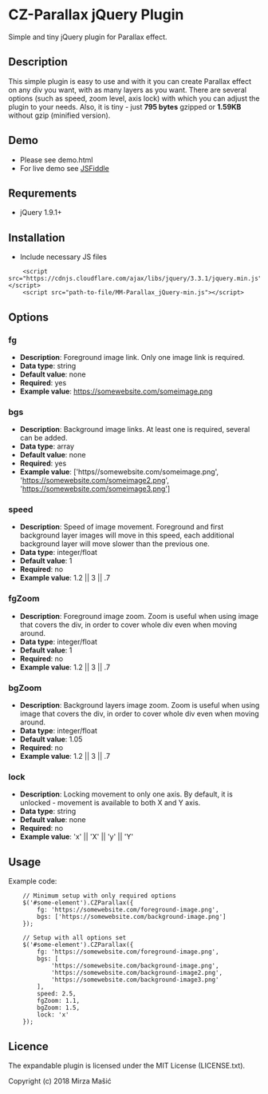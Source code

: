 # CZ-Parallax jQuery Plugin

Simple and tiny jQuery plugin for Parallax effect.

## Description
This simple plugin is easy to use and with it you can create Parallax effect on any div you want, with as many layers as you want. There are several options (such as speed, zoom level, axis lock) with which you can adjust the plugin to your needs. Also, it is tiny - just **795 bytes** gzipped or **1.59KB** without gzip (minified version).

## Demo
* Please see demo.html
* For live demo see [JSFiddle](https://jsfiddle.net/gqvuyw8r/)

## Requrements
* jQuery 1.9.1+

## Installation
* Include necessary JS files

```
    <script src="https://cdnjs.cloudflare.com/ajax/libs/jquery/3.3.1/jquery.min.js"></script>
    <script src="path-to-file/MM-Parallax_jQuery-min.js"></script>
```

## Options

### fg
* **Description**: Foreground image link. Only one image link is required.
* **Data type**: string
* **Default value**: none
* **Required**: yes
* **Example value**: https://somewebsite.com/someimage.png

### bgs
* **Description**: Background image links. At least one is required, several can be added.
* **Data type**: array
* **Default value**: none
* **Required**: yes
* **Example value**: ['https//somewebsite.com/someimage.png', 'https://somewebsite.com/someimage2.png', 'https://somewebsite.com/someimage3.png']

### speed
* **Description**: Speed of image movement. Foreground and first background layer images will move in this speed, each additional background layer will move slower than the previous one.
* **Data type**: integer/float
* **Default value**: 1
* **Required**: no
* **Example value**: 1.2 || 3 || .7

### fgZoom
* **Description**: Foreground image zoom. Zoom is useful when using image that covers the div, in order to cover whole div even when moving around. 
* **Data type**: integer/float
* **Default value**: 1
* **Required**: no
* **Example value**: 1.2 || 3 || .7

### bgZoom
* **Description**: Background layers image zoom. Zoom is useful when using image that covers the div, in order to cover whole div even when moving around. 
* **Data type**: integer/float
* **Default value**: 1.05
* **Required**: no
* **Example value**: 1.2 || 3 || .7

### lock
* **Description**: Locking movement to only one axis. By default, it is unlocked - movement is available to both X and Y axis.
* **Data type**: string
* **Default value**: none
* **Required**: no
* **Example value**: 'x' || 'X' || 'y' || 'Y'

## Usage
Example code:

```
    // Minimum setup with only required options
    $('#some-element').CZParallax({
        fg: 'https://somewebsite.com/foreground-image.png',
        bgs: ['https://somewebsite.com/background-image.png']
    });

    // Setup with all options set
    $('#some-element').CZParallax({
        fg: 'https://somewebsite.com/foreground-image.png',
        bgs: [
            'https://somewebsite.com/background-image.png',
            'https://somewebsite.com/background-image2.png',
            'https://somewebsite.com/background-image3.png'
        ],
        speed: 2.5,
        fgZoom: 1.1,
        bgZoom: 1.5,
        lock: 'x'
    });
```

## Licence

The expandable plugin is licensed under the MIT License (LICENSE.txt).

Copyright (c) 2018 Mirza Mašić